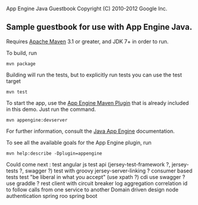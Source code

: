 App Engine Java Guestbook
Copyright (C) 2010-2012 Google Inc.

## Sample guestbook for use with App Engine Java.

Requires [Apache Maven](http://maven.apache.org) 3.1 or greater, and JDK 7+ in order to run.

To build, run

    mvn package

Building will run the tests, but to explicitly run tests you can use the test target

    mvn test

To start the app, use the [App Engine Maven Plugin](http://code.google.com/p/appengine-maven-plugin/) that is already included in this demo.  Just run the command.

    mvn appengine:devserver

For further information, consult the [Java App Engine](https://developers.google.com/appengine/docs/java/overview) documentation.

To see all the available goals for the App Engine plugin, run

    mvn help:describe -Dplugin=appengine

Could come next :
    test angular js
    test api (jersey-test-framework ?, jersey-tests ?, swagger ?)
    test with groovy
    jersey-server-linking ?
    consumer based tests
    test "be liberal in what you accept" (use xpath ?)
    cdi
    use swagger ?
    use graddle ?
rest client with circuit breaker
log aggregation
correlation id to follow calls from one service to another
Domain driven design
node
authentication
spring roo
spring boot


